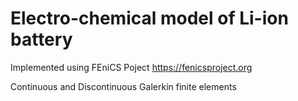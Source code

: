# Electro-chemical model of Li-ion battery

Implemented using FEniCS Poject https://fenicsproject.org

Continuous and Discontinuous Galerkin finite elements

